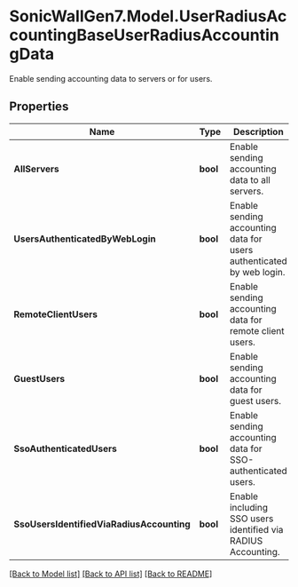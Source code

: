 # SonicWallGen7.Model.UserRadiusAccountingBaseUserRadiusAccountingData
Enable sending accounting data to servers or for users.

## Properties

Name | Type | Description | Notes
------------ | ------------- | ------------- | -------------
**AllServers** | **bool** | Enable sending accounting data to all servers. | [optional] 
**UsersAuthenticatedByWebLogin** | **bool** | Enable sending accounting data for users authenticated by web login. | [optional] 
**RemoteClientUsers** | **bool** | Enable sending accounting data for remote client users. | [optional] 
**GuestUsers** | **bool** | Enable sending accounting data for guest users. | [optional] 
**SsoAuthenticatedUsers** | **bool** | Enable sending accounting data for SSO-authenticated users. | [optional] 
**SsoUsersIdentifiedViaRadiusAccounting** | **bool** | Enable including SSO users identified via RADIUS Accounting. | [optional] 

[[Back to Model list]](../README.md#documentation-for-models) [[Back to API list]](../README.md#documentation-for-api-endpoints) [[Back to README]](../README.md)

